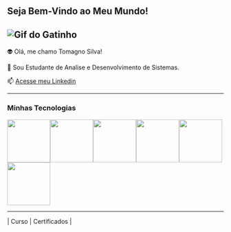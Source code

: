 ## Seja Bem-Vindo ao Meu Mundo!

![Gif do Gatinho](https://i.pinimg.com/originals/74/34/57/743457785e7543fd62c51e59dcf853d9.gif)
-------------------

👽 Olá, me chamo Tomagno Silva!

💬 Sou Estudante de Analise e Desenvolvimento de Sistemas.

📫 [Acesse meu Linkedin](https://www.linkedin.com/in/tomagno-santos-813317229/)

------

### Minhas Tecnologias

<img src="https://cdn.jsdelivr.net/gh/devicons/devicon@latest/icons/python/python-original-wordmark.svg" width="100px"><img src="https://cdn.jsdelivr.net/gh/devicons/devicon@latest/icons/html5/html5-original-wordmark.svg" width="100px"><img src="https://cdn.jsdelivr.net/gh/devicons/devicon@latest/icons/css3/css3-original-wordmark.svg" width="100px"><img src="https://cdn.jsdelivr.net/gh/devicons/devicon@latest/icons/postgresql/postgresql-original-wordmark.svg" width="100px"><img src="https://cdn.jsdelivr.net/gh/devicons/devicon@latest/icons/mysql/mysql-original-wordmark.svg" width="100px"><img src="https://cdn.jsdelivr.net/gh/devicons/devicon@latest/icons/git/git-original-wordmark.svg" width="100px">




--------
| Curso | Certificados |



<!--
**TomagnoSilva/TomagnoSilva** is a ✨ _special_ ✨ repository because its `README.md` (this file) appears on your GitHub profile.

Here are some ideas to get you started:

- 🔭 I’m currently working on ...
- 🌱 I’m currently learning ...
- 👯 I’m looking to collaborate on ...
- 🤔 I’m looking for help with ...
- 💬 Ask me about ...
- 📫 How to reach me: ...
- 😄 Pronouns: ...
- ⚡ Fun fact: ...
-->
